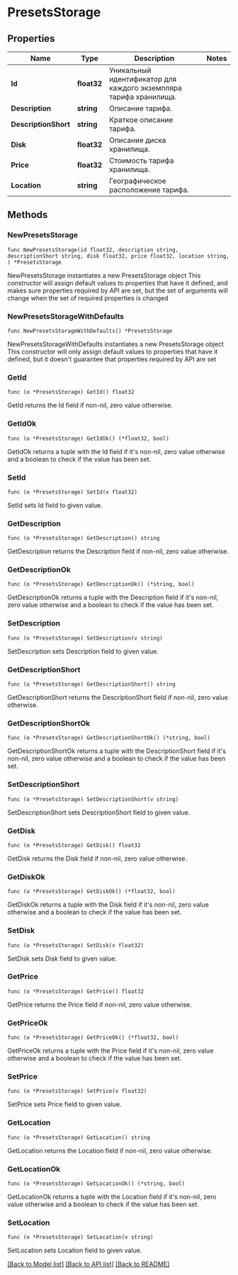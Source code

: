 # PresetsStorage

## Properties

Name | Type | Description | Notes
------------ | ------------- | ------------- | -------------
**Id** | **float32** | Уникальный идентификатор для каждого экземпляра тарифа хранилища. | 
**Description** | **string** | Описание тарифа. | 
**DescriptionShort** | **string** | Краткое описание тарифа. | 
**Disk** | **float32** | Описание диска хранилища. | 
**Price** | **float32** | Стоимость тарифа хранилища. | 
**Location** | **string** | Географическое расположение тарифа. | 

## Methods

### NewPresetsStorage

`func NewPresetsStorage(id float32, description string, descriptionShort string, disk float32, price float32, location string, ) *PresetsStorage`

NewPresetsStorage instantiates a new PresetsStorage object
This constructor will assign default values to properties that have it defined,
and makes sure properties required by API are set, but the set of arguments
will change when the set of required properties is changed

### NewPresetsStorageWithDefaults

`func NewPresetsStorageWithDefaults() *PresetsStorage`

NewPresetsStorageWithDefaults instantiates a new PresetsStorage object
This constructor will only assign default values to properties that have it defined,
but it doesn't guarantee that properties required by API are set

### GetId

`func (o *PresetsStorage) GetId() float32`

GetId returns the Id field if non-nil, zero value otherwise.

### GetIdOk

`func (o *PresetsStorage) GetIdOk() (*float32, bool)`

GetIdOk returns a tuple with the Id field if it's non-nil, zero value otherwise
and a boolean to check if the value has been set.

### SetId

`func (o *PresetsStorage) SetId(v float32)`

SetId sets Id field to given value.


### GetDescription

`func (o *PresetsStorage) GetDescription() string`

GetDescription returns the Description field if non-nil, zero value otherwise.

### GetDescriptionOk

`func (o *PresetsStorage) GetDescriptionOk() (*string, bool)`

GetDescriptionOk returns a tuple with the Description field if it's non-nil, zero value otherwise
and a boolean to check if the value has been set.

### SetDescription

`func (o *PresetsStorage) SetDescription(v string)`

SetDescription sets Description field to given value.


### GetDescriptionShort

`func (o *PresetsStorage) GetDescriptionShort() string`

GetDescriptionShort returns the DescriptionShort field if non-nil, zero value otherwise.

### GetDescriptionShortOk

`func (o *PresetsStorage) GetDescriptionShortOk() (*string, bool)`

GetDescriptionShortOk returns a tuple with the DescriptionShort field if it's non-nil, zero value otherwise
and a boolean to check if the value has been set.

### SetDescriptionShort

`func (o *PresetsStorage) SetDescriptionShort(v string)`

SetDescriptionShort sets DescriptionShort field to given value.


### GetDisk

`func (o *PresetsStorage) GetDisk() float32`

GetDisk returns the Disk field if non-nil, zero value otherwise.

### GetDiskOk

`func (o *PresetsStorage) GetDiskOk() (*float32, bool)`

GetDiskOk returns a tuple with the Disk field if it's non-nil, zero value otherwise
and a boolean to check if the value has been set.

### SetDisk

`func (o *PresetsStorage) SetDisk(v float32)`

SetDisk sets Disk field to given value.


### GetPrice

`func (o *PresetsStorage) GetPrice() float32`

GetPrice returns the Price field if non-nil, zero value otherwise.

### GetPriceOk

`func (o *PresetsStorage) GetPriceOk() (*float32, bool)`

GetPriceOk returns a tuple with the Price field if it's non-nil, zero value otherwise
and a boolean to check if the value has been set.

### SetPrice

`func (o *PresetsStorage) SetPrice(v float32)`

SetPrice sets Price field to given value.


### GetLocation

`func (o *PresetsStorage) GetLocation() string`

GetLocation returns the Location field if non-nil, zero value otherwise.

### GetLocationOk

`func (o *PresetsStorage) GetLocationOk() (*string, bool)`

GetLocationOk returns a tuple with the Location field if it's non-nil, zero value otherwise
and a boolean to check if the value has been set.

### SetLocation

`func (o *PresetsStorage) SetLocation(v string)`

SetLocation sets Location field to given value.



[[Back to Model list]](../README.md#documentation-for-models) [[Back to API list]](../README.md#documentation-for-api-endpoints) [[Back to README]](../README.md)


